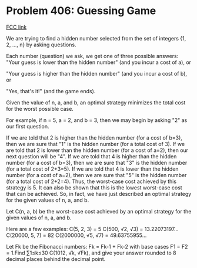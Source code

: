 # Problem 406: Guessing Game

[FCC link](https://www.freecodecamp.org/learn/coding-interview-prep/project-euler/problem-406-guessing-game)

We are trying to find a hidden number selected from the set of integers {1, 2,
..., n} by asking questions.

Each number (question) we ask, we get one of three possible answers: "Your guess
is lower than the hidden number" (and you incur a cost of a), or

"Your guess is higher than the hidden number" (and you incur a cost of b), or

"Yes, that's it!" (and the game ends).

Given the value of n, a, and b, an optimal strategy minimizes the total cost for
the worst possible case.

For example, if n = 5, a = 2, and b = 3, then we may begin by asking "2" as our
first question.

If we are told that 2 is higher than the hidden number (for a cost of b=3), then
we are sure that "1" is the hidden number (for a total cost of 3). If we are
told that 2 is lower than the hidden number (for a cost of a=2), then our next
question will be "4". If we are told that 4 is higher than the hidden number
(for a cost of b=3), then we are sure that "3" is the hidden number (for a total
cost of 2+3=5). If we are told that 4 is lower than the hidden number (for a
cost of a=2), then we are sure that "5" is the hidden number (for a total cost
of 2+2=4). Thus, the worst-case cost achieved by this strategy is 5. It can also
be shown that this is the lowest worst-case cost that can be achieved. So, in
fact, we have just described an optimal strategy for the given values of n, a,
and b.

Let C(n, a, b) be the worst-case cost achieved by an optimal strategy for the
given values of n, a, and b.

Here are a few examples: C(5, 2, 3) = 5 C(500, √2, √3) = 13.22073197... C(20000,
5, 7) = 82 C(2000000, √5, √7) = 49.63755955...

Let Fk be the Fibonacci numbers: Fk = Fk-1 + Fk-2 with base cases F1 = F2 =
1.Find ∑1≤k≤30 C(1012, √k, √Fk), and give your answer rounded to 8 decimal
places behind the decimal point.
